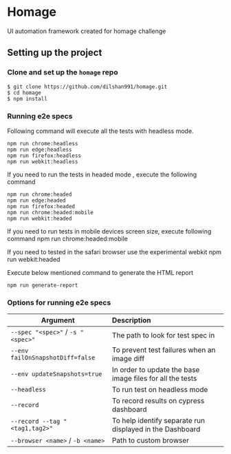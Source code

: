 # Homage

UI automation framework created for homage challenge 

## Setting up the project

### Clone and set up the `homage` repo
```
$ git clone https://github.com/dilshan991/homage.git
$ cd homage
$ npm install
```

### Running e2e specs
Following command will execute all the tests with headless mode.
```
npm run chrome:headless
npm run edge:headless
npm run firefox:headless
npm run webkit:headless
```
If you need to run the tests in headed mode , execute the following command
```
npm run chrome:headed
npm run edge:headed
npm run firefox:headed
npm run chrome:headed:mobile
npm run webkit:headed
```
If you need to run tests in mobile devices screen size, execute following command
npm run chrome:headed:mobile

If you need to tested in the safari browser use the experimental webkit 
npm run webkit:headed

Execute below mentioned command to generate the HTML report 
```
npm run generate-report
```
### Options for running e2e specs

| Argument                                  | Description                                               |
| ------------------------------------------|:--------------------------------------------------------- | 
| `--spec "<spec>"` / `-s "<spec>"`         | The path to look for test spec in                         |
| `--env failOnSnapshotDiff=false`          | To prevent test failures when an image diff               |
| `--env updateSnapshots=true`              | In order to update the base image files for all the tests |
| `--headless`                              | To run test on headless mode                              |
| `--record`                                | To record results on cypress dashboard                    |
| `--record --tag "<tag1,tag2>"`            | To help identify separate run displayed in the Dashboard  |
| `--browser <name>` / `-b <name>`          | Path to custom browser                                    |
